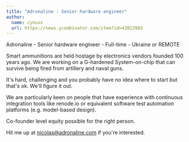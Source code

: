 ```yaml
---
title: "Adronaline : Senior hardware engineer"
author:
  name: cynusx
  url: https://news.ycombinator.com/item?id=42022982
---
```

Adronaline - Senior hardware engineer - Full-time - Ukraine or REMOTE

Smart ammunitions are held hostage by electronics vendors founded 100 years ago.
We are working on a G-hardened System-on-chip that can survive being fired from artillery and naval guns.

It&#x27;s hard, challenging and you probably have no idea where to start but that&#x27;s ok.
We&#x27;ll figure it out.

We are particularly keen on people that have experience with continuous integration tools like renode.io or equivalent software test automation platforms (e.g. model-based design).

Co-founder level equity possible for the right person.

Hit me up at nicolas@adronaline.com if you&#x27;re interested.
<JobApplication />
